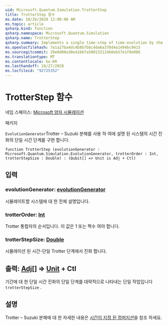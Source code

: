 ```yaml
---
uid: Microsoft.Quantum.Simulation.TrotterStep
title: TrotterStep 함수
ms.date: 10/26/2020 12:00:00 AM
ms.topic: article
qsharp.kind: function
qsharp.namespace: Microsoft.Quantum.Simulation
qsharp.name: TrotterStep
qsharp.summary: Implements a single time-step of time-evolution by the system described in an `EvolutionGenerator` using a Trotter–Suzuki decomposition.
ms.openlocfilehash: 7a1a27ba4dc4b8b7bbc4da6a378d4a1494bc9415
ms.sourcegitcommit: 29e0d88a30e4166fa580132124b0eb57e1f0e986
ms.translationtype: MT
ms.contentlocale: ko-KR
ms.lasthandoff: 10/27/2020
ms.locfileid: "92725352"
---
```

# <a name="trotterstep-function"></a>TrotterStep 함수

네임 스페이스: [Microsoft 양자 시뮬레이션](xref:Microsoft.Quantum.Simulation)

패키지 [](https://nuget.org/packages/)


`EvolutionGenerator`Trotter – Suzuki 분해를 사용 하 여에 설명 된 시스템의 시간 진화의 단일 시간 단계를 구현 합니다.

```qsharp
function TrotterStep (evolutionGenerator : Microsoft.Quantum.Simulation.EvolutionGenerator, trotterOrder : Int, trotterStepSize : Double) : (Qubit[] => Unit is Adj + Ctl)
```


## <a name="input"></a>입력

### <a name="evolutiongenerator--evolutiongenerator"></a>evolutionGenerator: [evolutionGenerator](xref:Microsoft.Quantum.Simulation.EvolutionGenerator)

시뮬레이트할 시스템에 대 한 전체 설명입니다.


### <a name="trotterorder--int"></a>trotterOrder: [Int](xref:microsoft.quantum.lang-ref.int)

Trotter 통합자의 순서입니다. 이 값은 1 또는 짝수 여야 합니다.


### <a name="trotterstepsize--double"></a>trotterStepSize: [Double](xref:microsoft.quantum.lang-ref.double)

시뮬레이션 된 시간-단일 Trotter 단계에서 진화 합니다.



## <a name="output--qubit--unit-adj--ctl"></a>출력: [Adj](xref:microsoft.quantum.lang-ref.qubit)[] => [Unit](xref:microsoft.quantum.lang-ref.unit) + Ctl

기간에 대 한 단일 시간 진화의 단일 단계를 대략적으로 나타내는 단일 작업입니다 `trotterStepSize` .

## <a name="remarks"></a>설명

Trotter – Suzuki 분해에 대 한 자세한 내용은 [시간이 지정 된 컴퍼지션](/quantum/libraries/control-flow#time-ordered-composition)을 참조 하세요.